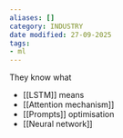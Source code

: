 ```yaml
---
aliases: []
category: INDUSTRY
date modified: 27-09-2025
tags:
- ml
---
```

They know what
- [[LSTM]] means
- [[Attention mechanism]]
- [[Prompts]] optimisation
- [[Neural network]]

